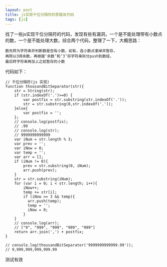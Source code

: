 ```yaml
---
layout: post
title: js实现千位分隔符的思路及代码
tags: [js]
---
```


>
找了一些js实现千位分隔符的代码，发现有些有漏洞，一个是不能处理带有小数点的数，一个是不能处理大数，综合两个代码，整理了一下，大概思路：
	
	数先转为字符串并判断数是否有小数，如有，连小数点拿掉并暂存，
	再除以3得余数，再根据‘余数’和‘3’将字符串拆分push到数组，
	最后转字符串再加上之前暂存的小数

代码如下：

	// 千位分隔符(js 实现)
	function thousandBitSeparator(str){ 
		str = String(str);
		if (str.indexOf('.')>=0) {
			var postfix = str.substring(str.indexOf('.'));
			str = str.substring(0,str.indexOf('.'));
		}else{
			var postfix = '';
		};
		// console.log(postfix);
		// .99
		// console.log(str);
		// 9999999999999
		var iNum = str.length % 3; 
		var prev = ''; 
		var iNow = 0; 
		var temp = ''; 
		var arr = []; 
		if (iNum != 0){ 
			prev = str.substring(0, iNum); 
			arr.push(prev); 
		} 
		str = str.substring(iNum); 
		for (var i = 0; i < str.length; i++){ 
			iNow++; 
			temp += str[i]; 
			if (iNow == 3 && temp){ 
			  arr.push(temp); 
			  temp = ''; 
			  iNow = 0; 
			} 
		} 
		// console.log(arr);
		// ["9", "999", "999", "999", "999"]
		return arr.join(',') + postfix; 
	}
	 
	// console.log(thousandBitSeparator('9999999999999.99'));
	// 9,999,999,999,999.99

>
测试有效

